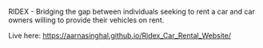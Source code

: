RIDEX - Bridging the gap between individuals seeking to rent a car and car owners willing to provide
their vehicles on rent.

Live here: https://aarnasinghal.github.io/Ridex_Car_Rental_Website/
